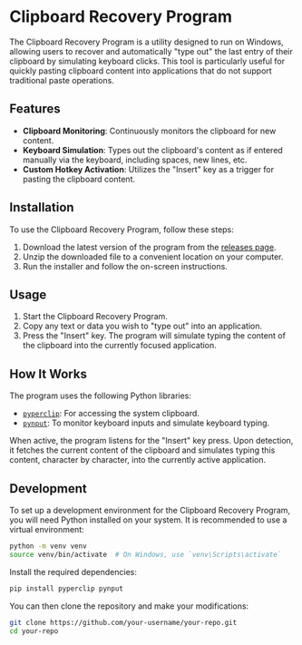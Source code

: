 # Clipboard Recovery Program

The Clipboard Recovery Program is a utility designed to run on Windows, allowing users to recover and automatically "type out" the last entry of their clipboard by simulating keyboard clicks. This tool is particularly useful for quickly pasting clipboard content into applications that do not support traditional paste operations.

## Features

- **Clipboard Monitoring**: Continuously monitors the clipboard for new content.
- **Keyboard Simulation**: Types out the clipboard's content as if entered manually via the keyboard, including spaces, new lines, etc.
- **Custom Hotkey Activation**: Utilizes the "Insert" key as a trigger for pasting the clipboard content.

## Installation

To use the Clipboard Recovery Program, follow these steps:

1. Download the latest version of the program from the [releases page](https://github.com/your-username/your-repo/releases).
2. Unzip the downloaded file to a convenient location on your computer.
3. Run the installer and follow the on-screen instructions.

## Usage

1. Start the Clipboard Recovery Program.
2. Copy any text or data you wish to "type out" into an application.
3. Press the "Insert" key. The program will simulate typing the content of the clipboard into the currently focused application.

## How It Works

The program uses the following Python libraries:

- [`pyperclip`](https://pypi.org/project/pyperclip/): For accessing the system clipboard.
- [`pynput`](https://pypi.org/project/pynput/): To monitor keyboard inputs and simulate keyboard typing.

When active, the program listens for the "Insert" key press. Upon detection, it fetches the current content of the clipboard and simulates typing this content, character by character, into the currently active application.

## Development

To set up a development environment for the Clipboard Recovery Program, you will need Python installed on your system. It is recommended to use a virtual environment:

```bash
python -m venv venv
source venv/bin/activate  # On Windows, use `venv\Scripts\activate`
```
Install the required dependencies:
```bash
pip install pyperclip pynput
```

You can then clone the repository and make your modifications:

```bash
git clone https://github.com/your-username/your-repo.git
cd your-repo
```